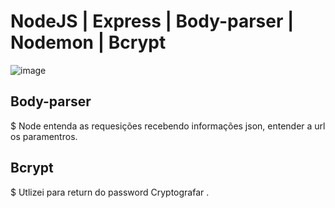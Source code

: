 # NodeJS | Express | Body-parser | Nodemon | Bcrypt
![image](https://user-images.githubusercontent.com/65718668/152531373-df584ced-2c96-4ac2-b668-39dc34465fcd.png)


## Body-parser

$ Node entenda as requesições recebendo informações json, entender a url os paramentros.

## Bcrypt

$ Utlizei para return do password Cryptografar .

